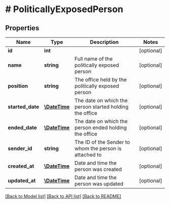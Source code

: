 # # PoliticallyExposedPerson

## Properties

Name | Type | Description | Notes
------------ | ------------- | ------------- | -------------
**id** | **int** |  | [optional] 
**name** | **string** | Full name of the politically exposed person | [optional] 
**position** | **string** | The office held by the politically exposed person | [optional] 
**started_date** | [**\DateTime**](\DateTime.md) | The date on which the person started holding the office | [optional] 
**ended_date** | [**\DateTime**](\DateTime.md) | The date on which the person ended holding the office | [optional] 
**sender_id** | **string** | The ID of the Sender to whom the person is attached to | [optional] 
**created_at** | [**\DateTime**](\DateTime.md) | Date and time the person was created | [optional] 
**updated_at** | [**\DateTime**](\DateTime.md) | Date and time the person was updated | [optional] 

[[Back to Model list]](../../README.md#documentation-for-models) [[Back to API list]](../../README.md#documentation-for-api-endpoints) [[Back to README]](../../README.md)


